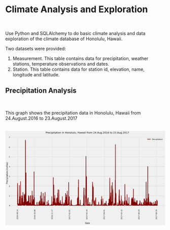 <!DOCTYPE html>
<html lang="en">
<head>
    <meta charset="UTF-8">
    <meta http-equiv="X-UA-Compatible" content="IE=edge">
    <meta name="viewport" content="width=device-width, initial-scale=1.0">
    </head>
<body>
<h1>Climate Analysis and Exploration</h1> 
<br>
<p>Use Python and SQLAlchemy to do basic climate analysis and data exploration of the climate database of Honolulu, Hawaii.</p>
<p>Two datasets were provided:</p>
<ol>
    <li>Measurement. This table contains data for precipitation, weather stations, temperature observations and dates.</li>
    <li>Station. This table contains data for station id, elevation, name, longitude and latitude.</li>
</ol>
<h2>Precipitation Analysis</h2>
<br>
<p>This graph shows the precipitation data in Honolulu, Hawaii from 24.August.2016 to 23.August.2017</p>
<br>
<img src="https://github.com/uldom/SQLAlchemy_Challenge/blob/main/Images/Precipitation_Graph.png">










</body>
</html>

